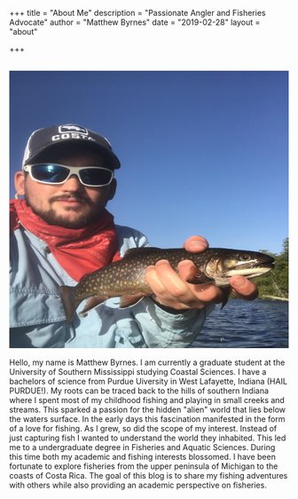 +++
title = "About Me"
description = "Passionate Angler and Fisheries Advocate"
author = "Matthew Byrnes"
date = "2019-02-28"
layout = "about"

+++

<br>
<img src="images/brook.jpeg" alt="Paris" class="center img" width="1190px" height="500px"/>
<br>

Hello, my name is Matthew Byrnes. I am currently a graduate student at the University of Southern Mississippi studying Coastal Sciences. I have a bachelors of science from Purdue Uiversity in West Lafayette, Indiana (HAIL PURDUE!). My roots can be traced back to the hills of southern Indiana where I spent most of my childhood fishing and playing in small creeks and streams. This sparked a passion for the hidden  "alien" world that lies below the waters surface. In the early days this fascination manifested in the form of a love for fishing. As I grew, so did the scope of my interest. Instead of just capturing fish I wanted to understand the world they inhabited. This led me to a undergraduate degree in Fisheries and Aquatic Sciences. During this time both my academic and fishing interests blossomed. I have been fortunate to explore fisheries from the upper peninsula of Michigan to the coasts of Costa Rica. The goal of this blog is to share my fishing adventures with others while also providing an academic perspective on fisheries.